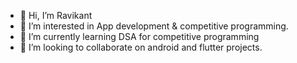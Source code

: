 - 👋 Hi, I’m Ravikant
- 👀 I’m interested in App development & competitive programming.
- 🌱 I’m currently learning DSA for competitive programming 
- 💞️ I’m looking to collaborate on android and flutter projects.

<!---
ravikant0055/ravikant0055 is a ✨ special ✨ repository because its `README.md` (this file) appears on your GitHub profile.
You can click the Preview link to take a look at your changes.
--->

